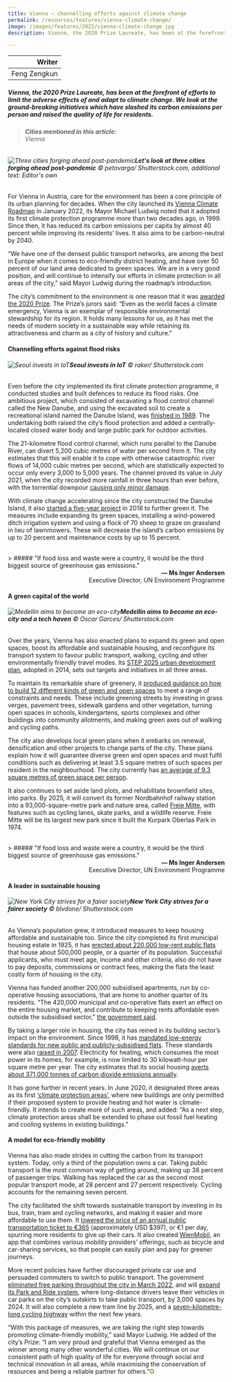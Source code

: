```yaml
---
title: Vienna — channelling efforts against climate change
permalink: /resources/features/vienna-climate-change/
image: /images/features/2022/vienna-climate-change.jpg
description: Vienna, the 2020 Prize Laureate, has been at the forefront of efforts to limit the adverse effects of and adapt to climate change. We look at the ground-breaking initiatives which have slashed its carbon emissions per person and raised the quality of life for residents. 

---
```


| Writer | 
| ---: |
| Feng Zengkun |

##### Vienna, the 2020 Prize Laureate, has been at the forefront of efforts to limit the adverse effects of and adapt to climate change. We look at the ground-breaking initiatives which have slashed its carbon emissions per person and raised the quality of life for residents.

> ###### **Cities mentioned in this article:** <br> Vienna

###### ![Three cities forging ahead post-pandemic](/images/features/2021/post-pandemic-cities.png/)**Let's look at three cities forging ahead post-pandemic** © petovarga/ Shutterstock.com, additional text: Editor's own

For Vienna in Austria, care for the environment has been a core principle of its urban planning for decades. When the city launched its [Vienna Climate Roadmap](https://www.wien.gv.at/umwelt-klimaschutz/pdf/klima-fahrplan-lang.pdf) in January 2022, its Mayor Michael Ludwig noted that it adopted its first climate protection programme more than two decades ago, in 1999. Since then, it has reduced its carbon emissions per capita by almost 40 percent while improving its residents’ lives. It also aims to be carbon-neutral by 2040.

“We have one of the densest public transport networks, are among the best in Europe when it comes to eco-friendly district heating, and have over 50 percent of our land area dedicated to green spaces. We are in a very good position, and will continue to intensify our efforts in climate protection in all areas of the city,” said Mayor Ludwig during the roadmap’s introduction. 

The city’s commitment to the environment is one reason that it was [awarded the 2020 Prize](/resources/news/2022-press-release/). The Prize’s jurors said: “Even as the world faces a climate emergency, Vienna is an exemplar of responsible environmental stewardship for its region. It holds many lessons for us, as it has met the needs of modern society in a sustainable way while retaining its attractiveness and charm as a city of history and culture.”  

#### **Channelling efforts against flood risks**

###### ![Seoul invests in IoT](/images/features/2021/seoul-iot.jpg/)**Seoul invests in IoT** © raker/ Shutterstock.com

Even before the city implemented its first climate protection programme, it conducted studies and built defences to reduce its flood risks. One ambitious project, which consisted of excavating a flood control channel called the New Danube, and using the excavated soil to create a recreational island named the Danube Island, was [finished in 1989](https://www.digital.wienbibliothek.at/wbrup/download/pdf/3397508?originalFilename=true). The undertaking both raised the city’s flood protection and added a centrally-located closed water body and large public park for outdoor activities.

The 21-kilometre flood control channel, which runs parallel to the Danube River, can divert 5,200 cubic metres of water per second from it. The city estimates that this will enable it to cope with otherwise catastrophic river flows of 14,000 cubic metres per second, which are statistically expected to occur only every 3,000 to 5,000 years. The channel proved its value in July 2021, when the city recorded more rainfall in three hours than ever before, with the torrential downpour [causing only minor damage](https://www.washingtonpost.com/climate-solutions/2021/10/30/flood-vienna-danube-climate-change/).

With climate change accelerating since the city constructed the Danube Island, it also [started a five-year project](https://www.wien.gv.at/english/environment/waterbodies/danube-island/dicca/project-description/index.html) in 2018 to further green it. The measures include expanding its green spaces, installing a wind-powered ditch irrigation system and using a flock of 70 sheep to graze on grassland in lieu of lawnmowers. These will decrease the island’s carbon emissions by up to 20 percent and maintenance costs by up to 15 percent. 

<br>
> ##### "If food loss and waste were a country, it would be the third biggest source of greenhouse gas emissions."

<div align="right"><b>— Ms Inger Andersen</b> <br> Executive Director, UN Environment Programme</div>

#### **A green capital of the world**

###### ![Medellin aims to become an eco-city](/images/features/2021/medellin-river-park-2021.jpg/)**Medellín aims to become an eco-city and a tech haven** © Oscar Garces/ Shutterstock.com

Over the years, Vienna has also enacted plans to expand its green and open spaces, boost its affordable and sustainable housing, and reconfigure its transport system to favour public transport, walking, cycling and other environmentally friendly travel modes. Its [STEP 2025 urban development plan](https://www.wien.gv.at/english/transportation-urbanplanning/step-2025.html), adopted in 2014, sets out targets and initiatives in all three areas.

To maintain its remarkable share of greenery, it [produced guidance on how to build 12 different kinds of green and open spaces](https://www.wien.gv.at/stadtentwicklung/studien/pdf/b008440.pdf) to meet a range of constraints and needs. These include greening streets by investing in grass verges, pavement trees, sidewalk gardens and other vegetation, turning open spaces in schools, kindergartens, sports complexes and other buildings into community allotments, and making green axes out of walking and cycling paths. 

The city also develops local green plans when it embarks on renewal, densification and other projects to change parts of the city. These plans explain how it will guarantee diverse green and open spaces and must fulfil conditions such as delivering at least 3.5 square metres of such spaces per resident in the neighbourhood. The city currently has [an average of 9.3 square metres of green space per person](https://www.meduniwien.ac.at/web/en/ueber-uns/news/news-im-november-2021/staedtische-gruenflaechen-als-wichtiger-sozialer-faktor-in-krisenzeiten/).

It also continues to set aside land plots, and rehabilitate brownfield sites, into parks. By 2025, it will convert its former Nordbahnhof railway station into a 93,000-square-metre park and nature area, called [Freie Mitte](https://wien.orf.at/stories/3112886/), with features such as cycling lanes, skate parks, and a wildlife reserve. Freie Mitte will be its largest new park since it built the Kurpark Oberlaa Park in 1974.

<br>
> ##### "If food loss and waste were a country, it would be the third biggest source of greenhouse gas emissions."

<div align="right"><b>— Ms Inger Andersen</b> <br> Executive Director, UN Environment Programme</div>

#### **A leader in sustainable housing**

###### ![New York City strives for a fairer society](/images/features/2021/nyc-equality.jpg/)**New York City strives for a fairer society** © blvdone/ Shutterstock.com

As Vienna’s population grew, it introduced measures to keep housing affordable and sustainable too. Since the city completed its first municipal housing estate in 1925, it has [erected about 220,000 low-rent public flats](https://socialhousing.wien/) that house about 500,000 people, or a quarter of its population. Successful applicants, who must meet age, income and other criteria, also do not have to pay deposits, commissions or contract fees, making the flats the least costly form of housing in the city.

Vienna has funded another 200,000 subsidised apartments, run by co-operative housing associations, that are home to another quarter of its residents. “The 420,000 municipal and co-operative flats exert an effect on the entire housing market, and contribute to keeping rents affordable even outside the subsidised sector,” [the government said](https://socialhousing.wien/start/public-added-value).

By taking a larger role in housing, the city has reined in its building sector’s impact on the environment. Since 1998, it has [mandated low-energy standards for new public and publicly-subsidised flats](https://www.irishtimes.com/business/commercial-property/vienna-is-active-on-passive-public-housing-1.675473). These standards were also [raised in 2007](https://www.eumayors.eu/IMG/pdf/Vienna_Case_Study_Covenant_Mayors.pdf). Electricity for heating, which consumes the most power in its homes, for example, is now limited to 30 kilowatt-hour per square metre per year. The city estimates that its social housing [averts about 371,000 tonnes of carbon dioxide emissions annually](https://socialhousing.wien/policy/the-vienna-model).

It has gone further in recent years. In June 2020, it designated three areas as its first [‘climate protection areas’](https://www.wien.gv.at/english/environment/energy/climate-protection-areas.html), where new buildings are only permitted if their proposed system to provide heating and hot water is climate-friendly. It intends to create more of such areas, and added: “As a next step, climate protection areas shall be extended to phase out fossil fuel heating and cooling systems in existing buildings.”

#### **A model for eco-friendly mobility**

Vienna has also made strides in cutting the carbon from its transport system. Today, only a third of the population owns a car. Taking public transport is the most common way of getting around, making up 38 percent of passenger trips. Walking has replaced the car as the second most popular transport mode, at 28 percent and 27 percent respectively. Cycling accounts for the remaining seven percent. 

The city facilitated the shift towards sustainable transport by investing in its bus, train, tram and cycling networks, and making it easier and more affordable to use them. It [lowered the price of an annual public transportation ticket to €365](https://www.theguardian.com/world/2019/jul/09/vienna-euro-a-day-public-transport-berlin-365-annual-ticket) (approximately USD $397), or €1 per day, spurring more residents to give up their cars. It also created [WienMobil](https://www.wienerlinien.at/web/wl-en/wienmobil-app), an app that combines various mobility providers’ offerings, such as bicycle and car-sharing services, so that people can easily plan and pay for greener journeys.

More recent policies have further discouraged private car use and persuaded commuters to switch to public transport. The government [eliminated free parking throughout the city in March 2022](https://www.thelocal.at/20220214/how-viennas-parking-system-will-change-in-march/), and will [expand its Park and Ride system](https://www.thelocal.at/20220318/how-vienna-plans-to-expand-its-tram-and-park-ride-systems-for-commuters/), where long-distance drivers leave their vehicles in car parks on the city’s outskirts to take public transport, by 3,000 spaces by 2024. It will also complete a new tram line by 2025, and a [seven-kilometre-long cycling highway](https://www.fahrradwien.at/2022/02/04/praterstrasse-neu-radhigway-von-der-city-in-die-donaustadt/) within the next few years.

“With this package of measures, we are taking the right step towards promoting climate-friendly mobility,” said Mayor Ludwig. He added of the city’s Prize: “I am very proud and grateful that Vienna emerged as the winner among many other wonderful cities. We will continue on our consistent path of high quality of life for everyone through social and technical innovation in all areas, while maximising the conservation of resources and being a reliable partner for others.”<b><font color="#967942">O</font></b>
